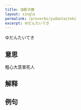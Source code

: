 ```yaml
---
title: 油断大敵
layout: single
permalink: /proverbs/yudantaiteki
excerpt: ゆだんたいてき
---
```


ゆだんたいてき

## 意思

粗心大意害死人

## 解释

## 例句


